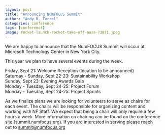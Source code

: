 ```yaml
---
layout: post
title: "Announcing NumFOCUS Summit"
author: "Andy R. Terrel"
categories: conference
tags: [conferenct]
image: rocket-launch-rocket-take-off-nasa-73871.jpeg
---
```



We are happy to announce that the NumFOCUS Summit will occur at Microsoft Technology Center in New York City.  

This year we plan to have several events during the week.  

Friday, Sept 21: Welcome Reception (location to be announced)  
Saturday - Sunday, Sept 22-23: Sustainability Workshop  
Sunday, Sept 23: Evening Awards Gala  
Monday - Tuesday, Sept 24-25: Project Forum  
Monday - Tuesday, Sept 24-25: Project Sprints  

As we finalize plans we are looking for volunteers to serve as chairs for each event. The chairs will be responsible for organizing content and working with NF Staff. We expect that being a chair will only require a few hours a week. More information on chairing can be found on the conference site ([summit.numfocus.org](summit.numfocus.org)). If you are interested in serving please reach out to [summit@numfocus.org](mailto://summit@numfocus.org)
